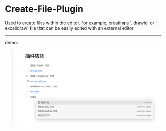 # Create-File-Plugin

Used to create files within the editor. For example, creating a '. drawio' or '. excalidraw' file that can be easily edited with an external editor

---

demo:

> [![视频演示](preview.png)](https://b3logfile.com/file/2024/06/SiYuan_20240608150308-PsAfCeK.mp4)
